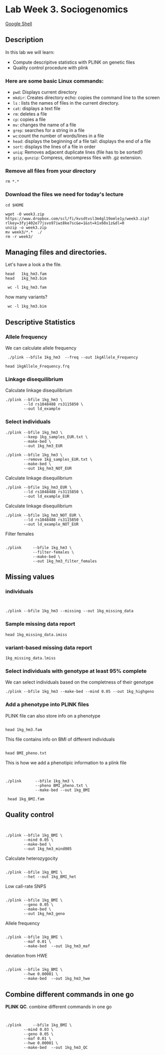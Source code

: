 # Lab Week 3. Sociogenomics

[Google Shell](https://cloud.google.com/shell/docs/launching-cloud-shell?hl=en)

## Description
In this lab we will learn:

* Compute descripitve statistics with PLINK on genetic files 
* Quality control procedure with plink




### Here are some basic Linux commands:

* `pwd`: Displays current directory
* `mkdir`: Creates directory echo: copies the command line to the screen 
* `ls` : lists the names of files in the current directory.
* `cat`: displays a text file
* `rm`: deletes a file
* `cp`: copies a file
* `mv`: changes the name of a file
* `grep`: searches for a string in a file
* `wc`:count the number of words/lines in a file
* `head`: displays the beginning of a file tail: displays the end of a file
* `sort`: displays the lines of a file in order
* `uniq`: Removes adjacent duplicate lines (file has to be sorted!)
* `gzip`, `gunzip`: Compress, decompress files with .gz extension.


### Remove all files from your directory


```
rm *.*
``` 

### Download the files we need for today's lecture
```
cd $HOME

wget -O week3.zip https://www.dropbox.com/scl/fi/kvsdtvsl3m4gl19omle1y/week3.zip?rlkey=3fyj402e77jsvo97iwz8ke7sc&e=1&st=k1x60x1z&dl=0
unzip -o week3.zip 
mv week3/*.*  ./
rm -r week3/
```

##  Managing files and directories.
Let's have a look a the file. 

```
head   1kg_hm3.fam
head   1kg_hm3.bim

```


```
 wc -l 1kg_hm3.fam
```

how many variants?

```
 wc -l 1kg_hm3.bim
```


##  Descriptive Statistics



### Allele frequency
We can calculate allele frequency

```
 ./plink --bfile 1kg_hm3  --freq --out 1kgAllele_Frequency
```

```
head 1kgAllele_Frequency.frq 
```


### Linkage disequilibrium
Calculate linkage disequilibrium
```
./plink --bfile 1kg_hm3 \
	 	--ld rs1048488 rs3115850 \
		--out ld_example
```

### Select individuals


```
./plink --bfile 1kg_hm3 \
	 	--keep 1kg_samples_EUR.txt \
		--make-bed \
		--out 1kg_hm3_EUR
```

```
./plink --bfile 1kg_hm3 \
	 	--remove 1kg_samples_EUR.txt \
		--make-bed \
		--out 1kg_hm3_NOT_EUR
```

Calculate linkage disequilibrium
```
./plink --bfile 1kg_hm3_EUR \
	 	--ld rs1048488 rs3115850 \
		--out ld_example_EUR
```

Calculate linkage disequilibrium
```
./plink --bfile 1kg_hm3_NOT_EUR \
	 	--ld rs1048488 rs3115850 \
		--out ld_example_NOT_EUR
```


Filter females
```

./plink     --bfile 1kg_hm3 \
            --filter-females \
            --make-bed \
       	 	--out 1kg_hm3_filter_females

```

## Missing values

### individuals
```


./plink --bfile 1kg_hm3 --missing --out 1kg_missing_data
```
### Sample missing data report

```
head 1kg_missing_data.imiss
```
### variant-based missing data report

```
1kg_missing_data.lmiss
```


### Select individuals with genotype at least 95% complete
We can select individuals based on the completness of their genotype
```
./plink --bfile 1kg_hm3 --make-bed --mind 0.05 --out 1kg_highgeno
```



### Add a phenotype into PLINK files

PLINK file can also store info on a phenotype


```

head 1kg_hm3.fam
```


This file contains info on BMI of different individuals
```

head BMI_pheno.txt
```

This is how we add a phenotipic information to a plink file
```


./plink      --bfile 1kg_hm3 \
             --pheno BMI_pheno.txt \
             --make-bed --out 1kg_BMI

```

```
 head 1kg_BMI.fam
```



## Quality control
```


./plink --bfile 1kg_BMI \
		--mind 0.05 \
		--make-bed \
		--out 1kg_hm3_mind005
```

Calculate heterozygocity
```

./plink --bfile 1kg_BMI \
		--het --out 1kg_BMI_het
```


Low call-rate SNPS
```

./plink --bfile 1kg_BMI \
		--geno 0.05 \
		--make-bed \
		--out 1kg_hm3_geno
```

Allele frequency
```

./plink --bfile 1kg_BMI \
	 	--maf 0.01 \
		--make-bed  --out 1kg_hm3_maf
```
deviation from HWE
```

./plink --bfile 1kg_BMI \
	 	--hwe 0.00001 \
		--make-bed  --out 1kg_hm3_hwe

```

## Combine different commands in one go

**PLINK QC**. combine different commands in one go
```


./plink     --bfile 1kg_BMI \
       	--mind 0.03 \
       	--geno 0.05 \
       	--maf 0.01 \
    	--hwe 0.00001 \
        --make-bed  --out 1kg_hm3_QC      
			
```
